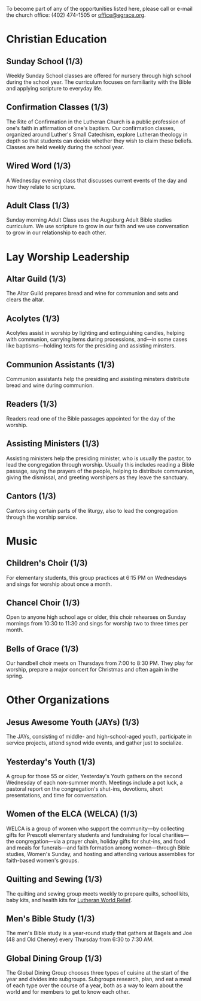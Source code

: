 To become part of any of the opportunities listed here, please call or e-mail
the church office: (402)&nbsp;474-1505 or
[office@egrace.org](mailto:office@egrace.org).

# Christian Education

## Sunday School (1/3)

Weekly Sunday School classes are offered for nursery through high school during
the school year. The curriculum focuses on familiarity with the Bible and
applying scripture to everyday life.

## Confirmation Classes (1/3)

The Rite of Confirmation in the Lutheran Church is a public profession of one's
faith in affirmation of one's baptism. Our confirmation classes, organized
around Luther's Small Catechism, explore Lutheran theology in depth so that
students can decide whether they wish to claim these beliefs. Classes are held
weekly during the school year.

## Wired Word (1/3)

A Wednesday evening class that discusses current events of the day and how they
relate to scripture.

## Adult Class (1/3)

Sunday morning Adult Class uses the Augsburg Adult Bible studies curriculum. We
use scripture to grow in our faith and we use conversation to grow in our
relationship to each other.

# Lay Worship Leadership

## Altar Guild (1/3)

The Altar Guild prepares bread and wine for communion and sets and clears the
altar.

## Acolytes (1/3)

Acolytes assist in worship by lighting and extinguishing candles, helping with
communion, carrying items during processions, and—in some cases like
baptisms—holding texts for the presiding and assisting minsters.

## Communion Assistants (1/3)

Communion assistants help the presiding and assisting minsters distribute bread
and wine during communion.

## Readers (1/3)

Readers read one of the Bible passages appointed for the day of the worship.

## Assisting Ministers (1/3)

Assisting ministers help the presiding minister, who is usually the pastor, to
lead the congregation through worship.  Usually this includes reading a Bible
passage, saying the prayers of the people, helping to distribute communion,
giving the dismissal, and greeting worshipers as they leave the sanctuary.

## Cantors (1/3)

Cantors sing certain parts of the liturgy, also to lead the congregation through
the worship service.

# Music

## Children's Choir (1/3)

For elementary students, this group practices at 6:15 PM on Wednesdays and sings
for worship about once a month.

## Chancel Choir (1/3)

Open to anyone high school age or older, this choir rehearses on Sunday mornings
from 10:30 to 11:30 and sings for worship two to three times per month.

## Bells of Grace (1/3)

Our handbell choir meets on Thursdays from 7:00 to 8:30&nbsp;PM.  They play for
worship, prepare a major concert for Christmas and often again in the spring.

# Other Organizations

## Jesus Awesome Youth (JAYs) (1/3)

The JAYs, consisting of middle- and high-school-aged youth, participate in
service projects, attend synod wide events, and gather just to socialize.

## Yesterday's Youth (1/3)

A group for those 55 or older, Yesterday's Youth gathers on the second Wednesday
of each non-summer month.  Meetings include a pot luck, a pastoral report on the
congregation's shut-ins, devotions, short presentations, and time for
conversation.

## Women of the ELCA (WELCA) (1/3)

WELCA is a group of women who support the community—by collecting gifts for
Prescott elementary students and fundraising for local charities—the
congregation—via a prayer chain, holiday gifts for shut-ins, and food and meals
for funerals—and faith formation among women—through Bible studies, Women's
Sunday, and hosting and attending various assemblies for faith-based women's
groups.

## Quilting and Sewing (1/3)

The quilting and sewing group meets weekly to prepare quilts, school kits, baby
kits, and health kits for [Lutheran World Relief](http://lwr.org/).

## Men's Bible Study (1/3)

The men's Bible study is a year-round study that gathers at Bagels and Joe (48
and Old Cheney) every Thursday from 6:30 to 7:30&nbsp;AM.

## Global Dining Group (1/3)

The Global Dining Group chooses three types of cuisine at the start of the year
and divides into subgroups.  Subgroups research, plan, and eat a meal of each
type over the course of a year, both as a way to learn about the world and for
members to get to know each other.
